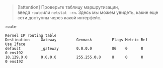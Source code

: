 
> [!attention] 
> Проверьте таблицу маршрутизации, введя `route`или `netstat -rn`. Здесь мы можем увидеть, какие еще сети доступны через какой интерфейс.

```shell
route

Kernel IP routing table
Destination     Gateway         Genmask         Flags Metric Ref    Use Iface
default         _gateway        0.0.0.0         UG    0      0        0 ens192
10.129.0.0      0.0.0.0         255.255.0.0     U     0      0        0 ens192
```
